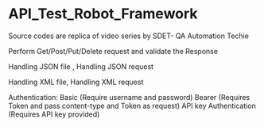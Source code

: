 # API_Test_Robot_Framework

Source codes are replica of video series by SDET- QA Automation Techie 



Perform Get/Post/Put/Delete request and validate the Response 


Handling JSON file , Handling JSON request

Handling XML file, Handling XML request


Authentication: 
Basic (Require username and password)
Bearer (Requires Token and pass content-type and Token as request)
API key Authentication (Requires API key provided)


